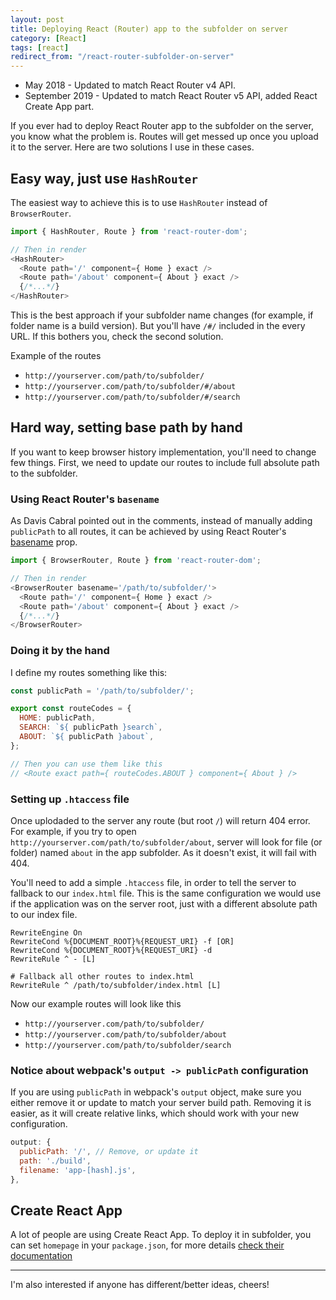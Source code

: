 ```yaml
---
layout: post
title: Deploying React (Router) app to the subfolder on server
category: [React]
tags: [react]
redirect_from: "/react-router-subfolder-on-server"
---
```


* May 2018 - Updated to match React Router v4 API.
* September 2019 - Updated to match React Router v5 API, added React Create App part.

If you ever had to deploy React Router app to the subfolder on the server, you know what the problem is.
Routes will get messed up once you upload it to the server.
Here are two solutions I use in these cases.

## Easy way, just use `HashRouter`

The easiest way to achieve this is to use `HashRouter` instead of `BrowserRouter`.

```js
import { HashRouter, Route } from 'react-router-dom';

// Then in render
<HashRouter>
  <Route path='/' component={ Home } exact />
  <Route path='/about' component={ About } exact />
  {/*...*/}
</HashRouter>
```

This is the best approach if your subfolder name changes
(for example, if folder name is a build version).
But you'll have `/#/` included in the every URL.
If this bothers you, check the second solution.

<!--more-->

Example of the routes

* `http://yourserver.com/path/to/subfolder/`
* `http://yourserver.com/path/to/subfolder/#/about`
* `http://yourserver.com/path/to/subfolder/#/search`

## Hard way, setting base path by hand

If you want to keep browser history implementation, you'll need to change few things.
First, we need to update our routes to include full absolute path to the subfolder.

### Using React Router's `basename`

As Davis Cabral pointed out in the comments, instead of manually adding `publicPath`
to all routes, it can be achieved by using React Router's [basename](https://github.com/ReactTraining/react-router/blob/master/packages/react-router-dom/docs/api/BrowserRouter.md#basename-string) prop.

```js
import { BrowserRouter, Route } from 'react-router-dom';

// Then in render
<BrowserRouter basename='/path/to/subfolder/'>
  <Route path='/' component={ Home } exact />
  <Route path='/about' component={ About } exact />
  {/*...*/}
</BrowserRouter>
```

### Doing it by the hand

I define my routes something like this:

```javascript
const publicPath = '/path/to/subfolder/';

export const routeCodes = {
  HOME: publicPath,
  SEARCH: `${ publicPath }search`,
  ABOUT: `${ publicPath }about`,
};

// Then you can use them like this
// <Route exact path={ routeCodes.ABOUT } component={ About } />
```

### Setting up `.htaccess` file

Once uplodaded to the server any route (but root `/`) will return 404 error.
For example, if you try to open `http://yourserver.com/path/to/subfolder/about`,
server will look for file (or folder) named `about` in the app subfolder.
As it doesn't exist, it will fail with 404.

You'll need to add a simple `.htaccess` file,
in order to tell the server to fallback to our `index.html` file.
This is the same configuration we would use if the application was on the server root,
just with a different absolute path to our index file.

```
RewriteEngine On
RewriteCond %{DOCUMENT_ROOT}%{REQUEST_URI} -f [OR]
RewriteCond %{DOCUMENT_ROOT}%{REQUEST_URI} -d
RewriteRule ^ - [L]

# Fallback all other routes to index.html
RewriteRule ^ /path/to/subfolder/index.html [L]
```

Now our example routes will look like this

* `http://yourserver.com/path/to/subfolder/`
* `http://yourserver.com/path/to/subfolder/about`
* `http://yourserver.com/path/to/subfolder/search`

### Notice about webpack's `output -> publicPath` configuration

If you are using `publicPath` in webpack's `output` object,
make sure you either remove it or update to match your server build path.
Removing it  is easier, as it will create relative links,
which should work with your new configuration.

```javascript
output: {
  publicPath: '/', // Remove, or update it
  path: './build',
  filename: 'app-[hash].js',
},
```

## Create React App

A lot of people are using Create React App. To deploy it in subfolder, you can set `homepage` in your `package.json`, for more details [check their documentation](https://create-react-app.dev/docs/deployment#building-for-relative-paths)

-----

I'm also interested if anyone has different/better ideas, cheers!
